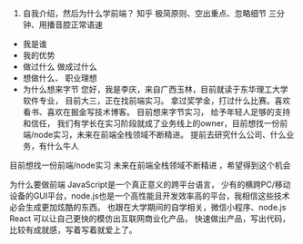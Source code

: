 1. 自我介绍，然后为什么学前端？
  知乎
  极简原则、空出重点、忽略细节
  三分钟、用播音腔正常语速
  - 我是谁
  - 我的优势
  - 做过什么 做成过什么
  - 想做什么、 职业理想
  - 为什么想来字节 
  您好，我是李庆，来自广西玉林，目前就读于东华理工大学 软件专业， 目前大三，正在找前端实习。
  拿过奖学金，打过什么比赛。喜欢看书、喜欢在掘金写技术博客。
  目前想来字节实习， 给予年轻人足够的支持和信任， 我们有学长在实习阶段就成了业务线上的owner，目前想找一份前端/node实习，未来在前端全栈领域不断精进。
  提前去研究什么公司、什么业务，有什么牛人 
  
  目前想找一份前端/node实习  未来在前端全栈领域不断精进 ，希望得到这个机会

  为什么要做前端
  JavaScript是一个真正意义的跨平台语言， 少有的横跨PC/移动设备的GUI平台，node.js也是一个高性能且开发效率高的平台，我相信这些技术必会生成更加炫酷的东西。
  也跟在大学期间的自学相关，微信小程序、node.js React 可以让自己更快的模仿出互联网商业化产品， 快速做出产品，写出代码，比较有成就感，写着写着就爱上了。
  